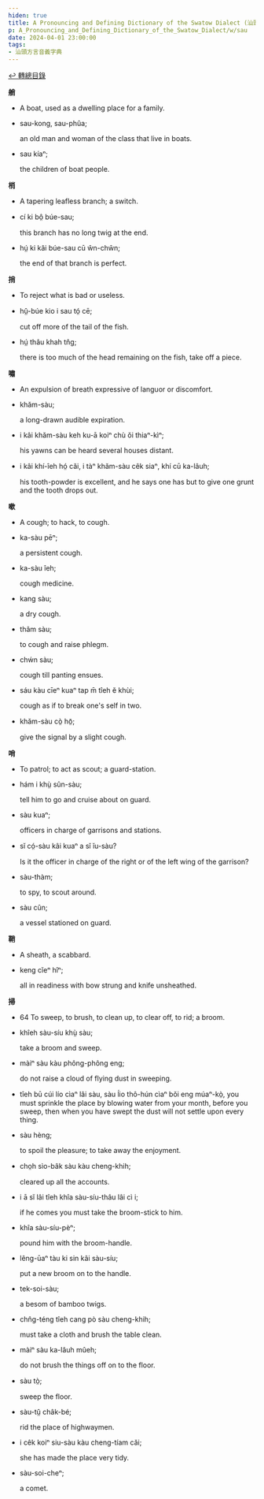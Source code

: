 ```yaml
---
hiden: true
title: A Pronouncing and Defining Dictionary of the Swatow Dialect (汕頭方言音義字典) / sau
p: A_Pronouncing_and_Defining_Dictionary_of_the_Swatow_Dialect/w/sau
date: 2024-04-01 23:00:00
tags: 
- 汕頭方言音義字典
---
```


[↩️ 轉總目錄](/A_Pronouncing_and_Defining_Dictionary_of_the_Swatow_Dialect)


**艄**
- A boat, used as a dwelling place for a family.

- sau-kong, sau-phûa;

  an old man and woman of the class that live in boats.

- sau kíaⁿ;

  the children of boat people.

**梢**
- A tapering leafless branch; a switch.

- cí ki bô̤ búe-sau;

  this branch has no long twig at the end.

- hṳ́ ki kâi búe-sau cū ŵn-chŵn;

  the end of that branch is perfect.

**捎**
- To reject what is bad or useless.

- hṳ̂-búe kio i sau tó̤ cē;

  cut off more of the tail of the fish.

- hṳ́ thâu khah tn̂g;

  there is too much of the head remaining on the fish, take off a piece.

**嘯**
- An expulsion of breath expressive of languor or discomfort.

- khăm-sàu;

  a long-drawn audible expiration.

- i kâi khăm-sàu keh ku-ā koiⁿ chù ŏi thiaⁿ-kìⁿ;

  his yawns can be heard several houses distant.

- i kâi khí-îeh hó̤ căi, i tàⁿ khăm-sàu cêk siaⁿ, khí cū ka-lâuh;

  his tooth-powder is excellent, and he says one has but to give one grunt and the tooth drops out.

**嗽**
- A cough; to hack, to cough.

- ka-sàu pēⁿ;

  a persistent cough.

- ka-sàu îeh;

  cough medicine.

- kang sàu;

  a dry cough.

- thâm sàu;

  to cough and raise phlegm.

- chẃn sàu;

  cough till panting ensues.

- sáu kàu cīeⁿ kuaⁿ tap m̄ tîeh ĕ khùi;

  cough as if to break one's self in two.

- khăm-sàu cò̤ hō̤;

  give the signal by a slight cough. 

**哨**
- To patrol; to act as scout; a guard-station.

- hám i khṳ̀ sûn-sàu;

  tell him to go and cruise about on guard.

- sàu kuaⁿ;

  officers in charge of garrisons and stations.

- sĭ có̤-sàu kâi kuaⁿ a sĭ ĭu-sàu?

  Is it the officer in charge of the right or of the left wing of the garrison?

- sàu-thàm;

  to spy, to scout around.

- sàu cûn;

  a vessel stationed on guard.

**鞘**
- A sheath, a scabbard.

- keng cĭeⁿ hîⁿ;

  all in readiness with bow strung and knife unsheathed.

**掃**
- 64 To sweep, to brush, to clean up, to clear off, to rid; a broom.

- khîeh sàu-síu khṳ̀ sàu;

  take a broom and sweep.

- màiⁿ sàu kàu phông-phông eng;

  do not raise a cloud of flying dust in sweeping.

- tîeh bū cúi lío cìaⁿ lâi sàu, sàu ĺio thô-hún cìaⁿ bŏi eng múaⁿ-kò̤, you must sprinkle the place by blowing water from your month, before  you sweep, then when you have swept the dust will not settle upon every  thing.

- sàu hèng;

  to spoil the pleasure; to take away the enjoyment.

- cho̤h sìo-bâk sàu kàu cheng-khih;

  cleared up all the accounts.

- i ā sĭ lâi tîeh khîa sàu-síu-thâu lâi cì i;

  if he comes you must take the broom-stick to him.

- khîa sàu-síu-pèⁿ;

  pound him with the broom-handle.

- lêng-ūaⁿ tàu ki sin kâi sàu-síu;

  put a new broom on to the handle.

- tek-soi-sàu;

  a besom of bamboo twigs.

- chn̂g-téng tîeh cang pò sàu cheng-khih;

  must take a cloth and brush the table clean.

- màiⁿ sàu ka-lâuh mûeh;

  do not brush the things off on to the floor.

- sàu tò̤;

  sweep the floor.

- sàu-tṳ̂ châk-bé;

  rid the place of highwaymen.

- i cêk koiⁿ siu-sàu kàu cheng-tíam căi;

  she has made the place very tidy.

- sàu-soi-cheⁿ;

  a comet.